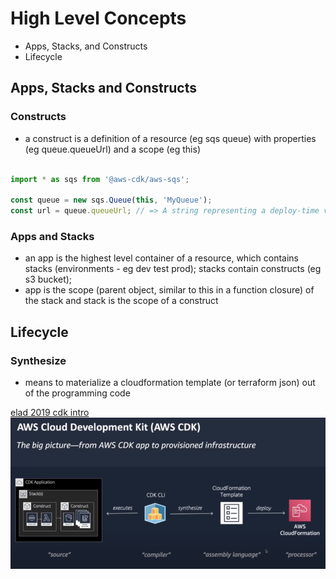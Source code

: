 # High Level Concepts
- Apps, Stacks, and Constructs
- Lifecycle

## Apps, Stacks and Constructs
### Constructs
- a construct is a definition of a resource (eg sqs queue) with properties (eg queue.queueUrl) and a scope (eg this)
```typescript

import * as sqs from '@aws-cdk/aws-sqs';
      
const queue = new sqs.Queue(this, 'MyQueue');
const url = queue.queueUrl; // => A string representing a deploy-time value

```

### Apps and Stacks
- an app is the highest level container of a resource, which contains stacks (environments - eg dev test prod); stacks contain constructs (eg s3 bucket);
- app is the scope (parent object, similar to this in a function closure) of the stack and stack is the scope of a construct

## Lifecycle
### Synthesize
- means to materialize a cloudformation template (or terraform json) out of the programming code

[elad 2019 cdk intro](https://www.youtube.com/watch?v=ZWCvNFUN-sU)
![](./media/cdk1.png)

